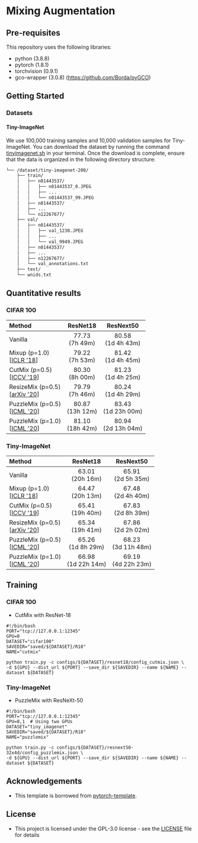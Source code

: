 # Mixing Augmentation

## Pre-requisites
This repository uses the following libraries:
* python (3.8.8)
* pytorch (1.8.1)
* torchvision (0.9.1)
* gco-wrapper (3.0.8) (https://github.com/Borda/pyGCO)

## Getting Started
### Datasets
#### Tiny-ImageNet
We use 100,000 training samples and 10,000 validation samples for Tiny-ImageNet. You can download the dataset by running the command [tinyimagenet.sh](dataset/tinyimagenet.sh) in your terminal. Once the download is complete, ensure that the data is organized in the following directory structure:
```bash
└── /dataset/tiny-imagenet-200/
    ├── train/
    │   ├── n01443537/
    │   │   ├── n01443537_0.JPEG
    │   │   ├── ...
    │   │   └── n01443537_99.JPEG
    │   ├── n01443537/
    │   ├── ...
    │   └── n12267677/
    ├── val/
    │   ├── n01443537/
    │   │   ├── val_1230.JPEG
    │   │   ├── ...
    │   │   └── val_9949.JPEG
    │   ├── n01443537/
    │   ├── ...
    │   ├── n12267677/
    │   └── val_annotations.txt
    ├── test/
    └── wnids.txt
```

## Quantitative results 
### CIFAR 100
Method | ResNet18 | ResNext50
:--| :--: | :--:
Vanilla                                                             | 77.73<br>(7h 49m) | 80.58<br>(1d 4h 43m)
Mixup (p=1.0)<br>[[ICLR '18](https://arxiv.org/abs/1710.09412)]     | 79.22<br>(7h 53m) | 81.42<br>(1d 4h 45m)
CutMix (p=0.5)<br>[[ICCV '19](https://arxiv.org/abs/1905.04899)]    | 80.30<br>(8h 00m) | 81.23<br>(1d 4h 25m)
ResizeMix (p=0.5)<br>[[arXiv '20](https://arxiv.org/abs/2012.11101)]| 79.79<br>(7h 46m) | 80.24<br>(1d 4h 29m)
PuzzleMix (p=0.5)<br>[[ICML '20](https://arxiv.org/abs/2009.06962)] | 80.87<br>(13h 12m) | 83.43<br>(1d 23h 00m)
PuzzleMix (p=1.0)<br>[[ICML '20](https://arxiv.org/abs/2009.06962)] | 81.10<br>(18h 42m) | 80.94<br>(2d 13h 04m)

### Tiny-ImageNet
Method | ResNet18 | ResNext50
:--| :--: | :--:
Vanilla                                                             | 63.01<br>(20h 16m) | 65.91<br>(2d 5h 35m) 
Mixup (p=1.0)<br>[[ICLR '18](https://arxiv.org/abs/1710.09412)]     | 64.47<br>(20h 13m) | 67.48<br>(2d 4h 40m) 
CutMix (p=0.5)<br>[[ICCV '19](https://arxiv.org/abs/1905.04899)]    | 65.41<br>(19h 40m) | 67.83<br>(2d 8h 39m) 
ResizeMix (p=0.5)<br>[[arXiv '20](https://arxiv.org/abs/2012.11101)]| 65.34<br>(19h 41m) | 67.86<br>(2d 2h 02m) 
PuzzleMix (p=0.5)<br>[[ICML '20](https://arxiv.org/abs/2009.06962)] | 65.26<br>(1d 8h 29m) | 68.23<br>(3d 11h 48m) 
PuzzleMix (p=1.0)<br>[[ICML '20](https://arxiv.org/abs/2009.06962)] | 66.98<br>(1d 22h 14m) | 69.19<br>(4d 22h 23m) 


## Training
### CIFAR 100
* CutMix with ResNet-18
```Shell
#!/bin/bash
PORT="tcp://127.0.0.1:12345"
GPU=0
DATASET="cifar100"
SAVEDIR="saved/${DATASET}/R18"
NAME="cutmix"

python train.py -c configs/${DATASET}/resnet18/config_cutmix.json \
-d ${GPU} --dist_url ${PORT} --save_dir ${SAVEDIR} --name ${NAME} --dataset ${DATASET}
```

### Tiny-ImageNet
* PuzzleMix with ResNeXt-50
```Shell
#!/bin/bash
PORT="tcp://127.0.0.1:12345"
GPU=0,1  # Using two GPUs
DATASET="tiny_imagenet"
SAVEDIR="saved/${DATASET}/R18"
NAME="puzzlemix"

python train.py -c configs/${DATASET}/resnext50-32x4d/config_puzzlemix.json \
-d ${GPU} --dist_url ${PORT} --save_dir ${SAVEDIR} --name ${NAME} --dataset ${DATASET}
```

## Acknowledgements
* This template is borrowed from [pytorch-template](https://github.com/victoresque/pytorch-template).

## License
* This project is licensed under the GPL-3.0 license - see the [LICENSE](LICENSE) file for details
